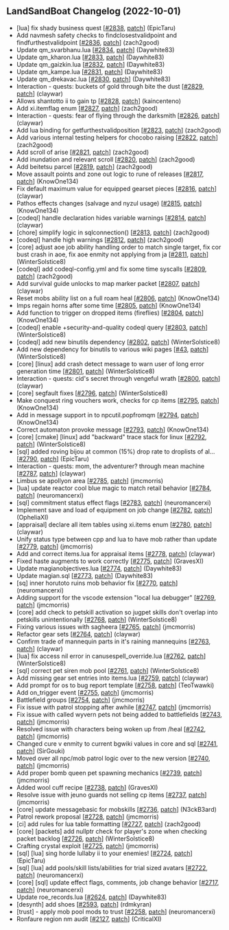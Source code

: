 ## LandSandBoat Changelog (2022-10-01)
- [lua] fix shady business quest [[#2838](https://github.com/LandSandBoat/server/pull/2838), [patch](https://github.com/LandSandBoat/server/pull/2838.patch)] (EpicTaru)
- Add navmesh safety checks to findclosestvalidpoint and findfurthestvalidpoint [[#2836](https://github.com/LandSandBoat/server/pull/2836), [patch](https://github.com/LandSandBoat/server/pull/2836.patch)] (zach2good)
- Update qm_svarbhanu.lua [[#2834](https://github.com/LandSandBoat/server/pull/2834), [patch](https://github.com/LandSandBoat/server/pull/2834.patch)] (Daywhite83)
- Update qm_kharon.lua [[#2833](https://github.com/LandSandBoat/server/pull/2833), [patch](https://github.com/LandSandBoat/server/pull/2833.patch)] (Daywhite83)
- Update qm_gaizkin.lua [[#2832](https://github.com/LandSandBoat/server/pull/2832), [patch](https://github.com/LandSandBoat/server/pull/2832.patch)] (Daywhite83)
- Update qm_kampe.lua [[#2831](https://github.com/LandSandBoat/server/pull/2831), [patch](https://github.com/LandSandBoat/server/pull/2831.patch)] (Daywhite83)
- Update qm_drekavac.lua [[#2830](https://github.com/LandSandBoat/server/pull/2830), [patch](https://github.com/LandSandBoat/server/pull/2830.patch)] (Daywhite83)
- Interaction - quests: buckets of gold through bite the dust [[#2829](https://github.com/LandSandBoat/server/pull/2829), [patch](https://github.com/LandSandBoat/server/pull/2829.patch)] (claywar)
- Allows shantotto ii to gain tp [[#2828](https://github.com/LandSandBoat/server/pull/2828), [patch](https://github.com/LandSandBoat/server/pull/2828.patch)] (kaincenteno)
- Add xi.itemflag enum [[#2827](https://github.com/LandSandBoat/server/pull/2827), [patch](https://github.com/LandSandBoat/server/pull/2827.patch)] (zach2good)
- Interaction - quests: fear of flying through the darksmith [[#2826](https://github.com/LandSandBoat/server/pull/2826), [patch](https://github.com/LandSandBoat/server/pull/2826.patch)] (claywar)
- Add lua binding for getfurthestvalidposition [[#2823](https://github.com/LandSandBoat/server/pull/2823), [patch](https://github.com/LandSandBoat/server/pull/2823.patch)] (zach2good)
- Add various internal testing helpers for chocobo raising [[#2822](https://github.com/LandSandBoat/server/pull/2822), [patch](https://github.com/LandSandBoat/server/pull/2822.patch)] (zach2good)
- Add scroll of arise [[#2821](https://github.com/LandSandBoat/server/pull/2821), [patch](https://github.com/LandSandBoat/server/pull/2821.patch)] (zach2good)
- Add inundation and relevant scroll [[#2820](https://github.com/LandSandBoat/server/pull/2820), [patch](https://github.com/LandSandBoat/server/pull/2820.patch)] (zach2good)
- Add beitetsu parcel [[#2819](https://github.com/LandSandBoat/server/pull/2819), [patch](https://github.com/LandSandBoat/server/pull/2819.patch)] (zach2good)
- Move assault points and zone out logic to rune of releases [[#2817](https://github.com/LandSandBoat/server/pull/2817), [patch](https://github.com/LandSandBoat/server/pull/2817.patch)] (KnowOne134)
- Fix default maximum value for equipped gearset pieces [[#2816](https://github.com/LandSandBoat/server/pull/2816), [patch](https://github.com/LandSandBoat/server/pull/2816.patch)] (claywar)
- Pathos effects changes (salvage and nyzul usage) [[#2815](https://github.com/LandSandBoat/server/pull/2815), [patch](https://github.com/LandSandBoat/server/pull/2815.patch)] (KnowOne134)
- [codeql] handle declaration hides variable warnings [[#2814](https://github.com/LandSandBoat/server/pull/2814), [patch](https://github.com/LandSandBoat/server/pull/2814.patch)] (claywar)
- [chore] simplify logic in sqlconnection() [[#2813](https://github.com/LandSandBoat/server/pull/2813), [patch](https://github.com/LandSandBoat/server/pull/2813.patch)] (zach2good)
- [codeql] handle high warnings [[#2812](https://github.com/LandSandBoat/server/pull/2812), [patch](https://github.com/LandSandBoat/server/pull/2812.patch)] (zach2good)
- [core] adjust aoe job ability handling order to match single target, fix cor bust crash in aoe, fix aoe enmity not applying from ja [[#2811](https://github.com/LandSandBoat/server/pull/2811), [patch](https://github.com/LandSandBoat/server/pull/2811.patch)] (WinterSolstice8)
- [codeql] add codeql-config.yml and fix some time syscalls [[#2809](https://github.com/LandSandBoat/server/pull/2809), [patch](https://github.com/LandSandBoat/server/pull/2809.patch)] (zach2good)
- Add survival guide unlocks to map marker packet [[#2807](https://github.com/LandSandBoat/server/pull/2807), [patch](https://github.com/LandSandBoat/server/pull/2807.patch)] (claywar)
- Reset mobs ability list on a full roam heal [[#2806](https://github.com/LandSandBoat/server/pull/2806), [patch](https://github.com/LandSandBoat/server/pull/2806.patch)] (KnowOne134)
- Imps regain horns after some time [[#2805](https://github.com/LandSandBoat/server/pull/2805), [patch](https://github.com/LandSandBoat/server/pull/2805.patch)] (KnowOne134)
- Add function to trigger on dropped items (fireflies) [[#2804](https://github.com/LandSandBoat/server/pull/2804), [patch](https://github.com/LandSandBoat/server/pull/2804.patch)] (KnowOne134)
- [codeql] enable +security-and-quality codeql query [[#2803](https://github.com/LandSandBoat/server/pull/2803), [patch](https://github.com/LandSandBoat/server/pull/2803.patch)] (WinterSolstice8)
- [codeql] add new binutils dependency [[#2802](https://github.com/LandSandBoat/server/pull/2802), [patch](https://github.com/LandSandBoat/server/pull/2802.patch)] (WinterSolstice8)
- Add new dependency for binutils to various wiki pages [[#43](https://github.com/LandSandBoat/lsb-wiki/pull/43), [patch](https://github.com/LandSandBoat/lsb-wiki/pull/43.patch)] (WinterSolstice8)
- [core] [linux] add crash detect message to warn user of long error generation time [[#2801](https://github.com/LandSandBoat/server/pull/2801), [patch](https://github.com/LandSandBoat/server/pull/2801.patch)] (WinterSolstice8)
- Interaction - quests: cid's secret through vengeful wrath [[#2800](https://github.com/LandSandBoat/server/pull/2800), [patch](https://github.com/LandSandBoat/server/pull/2800.patch)] (claywar)
- [core] segfault fixes [[#2796](https://github.com/LandSandBoat/server/pull/2796), [patch](https://github.com/LandSandBoat/server/pull/2796.patch)] (WinterSolstice8)
- Make conquest ring vouchers work, checks for cp items [[#2795](https://github.com/LandSandBoat/server/pull/2795), [patch](https://github.com/LandSandBoat/server/pull/2795.patch)] (KnowOne134)
- Add in message support in to npcutil.popfromqm [[#2794](https://github.com/LandSandBoat/server/pull/2794), [patch](https://github.com/LandSandBoat/server/pull/2794.patch)] (KnowOne134)
- Correct automaton provoke message [[#2793](https://github.com/LandSandBoat/server/pull/2793), [patch](https://github.com/LandSandBoat/server/pull/2793.patch)] (KnowOne134)
- [core] [cmake] [linux] add "backward" trace stack for linux [[#2792](https://github.com/LandSandBoat/server/pull/2792), [patch](https://github.com/LandSandBoat/server/pull/2792.patch)] (WinterSolstice8)
- [sql] added roving bijou at common (15%) drop rate to droplists of al… [[#2790](https://github.com/LandSandBoat/server/pull/2790), [patch](https://github.com/LandSandBoat/server/pull/2790.patch)] (EpicTaru)
- Interaction - quests: mom, the adventurer? through mean machine [[#2787](https://github.com/LandSandBoat/server/pull/2787), [patch](https://github.com/LandSandBoat/server/pull/2787.patch)] (claywar)
- Limbus se apollyon area [[#2785](https://github.com/LandSandBoat/server/pull/2785), [patch](https://github.com/LandSandBoat/server/pull/2785.patch)] (jmcmorris)
- [lua] update reactor cool blue magic to match retail behavior [[#2784](https://github.com/LandSandBoat/server/pull/2784), [patch](https://github.com/LandSandBoat/server/pull/2784.patch)] (neuromancerxi)
- [sql] commitment status effect flags [[#2783](https://github.com/LandSandBoat/server/pull/2783), [patch](https://github.com/LandSandBoat/server/pull/2783.patch)] (neuromancerxi)
- Implement save and load of equipment on job change [[#2782](https://github.com/LandSandBoat/server/pull/2782), [patch](https://github.com/LandSandBoat/server/pull/2782.patch)] (OpheliaXI)
- [appraisal] declare all item tables using xi.items enum [[#2780](https://github.com/LandSandBoat/server/pull/2780), [patch](https://github.com/LandSandBoat/server/pull/2780.patch)] (claywar)
- Unify status type between cpp and lua to have mob rather than update [[#2779](https://github.com/LandSandBoat/server/pull/2779), [patch](https://github.com/LandSandBoat/server/pull/2779.patch)] (jmcmorris)
- Add and correct items.lua for appraisal items [[#2778](https://github.com/LandSandBoat/server/pull/2778), [patch](https://github.com/LandSandBoat/server/pull/2778.patch)] (claywar)
- Fixed haste augments to work correctly  [[#2775](https://github.com/LandSandBoat/server/pull/2775), [patch](https://github.com/LandSandBoat/server/pull/2775.patch)] (GravesXI)
- Update magianobjectives.lua [[#2774](https://github.com/LandSandBoat/server/pull/2774), [patch](https://github.com/LandSandBoat/server/pull/2774.patch)] (Daywhite83)
- Update magian.sql [[#2773](https://github.com/LandSandBoat/server/pull/2773), [patch](https://github.com/LandSandBoat/server/pull/2773.patch)] (Daywhite83)
- [sq] inner horutoto ruins mob behavior fix [[#2770](https://github.com/LandSandBoat/server/pull/2770), [patch](https://github.com/LandSandBoat/server/pull/2770.patch)] (neuromancerxi)
- Adding support for the vscode extension "local lua debugger" [[#2769](https://github.com/LandSandBoat/server/pull/2769), [patch](https://github.com/LandSandBoat/server/pull/2769.patch)] (jmcmorris)
- [core] add check to petskill activation so jugpet skills don't overlap into petskills unintentionally [[#2768](https://github.com/LandSandBoat/server/pull/2768), [patch](https://github.com/LandSandBoat/server/pull/2768.patch)] (WinterSolstice8)
- Fixing various issues with sagheera [[#2765](https://github.com/LandSandBoat/server/pull/2765), [patch](https://github.com/LandSandBoat/server/pull/2765.patch)] (jmcmorris)
- Refactor gear sets [[#2764](https://github.com/LandSandBoat/server/pull/2764), [patch](https://github.com/LandSandBoat/server/pull/2764.patch)] (claywar)
- Confirm trade of mannequin parts in it's raining mannequins [[#2763](https://github.com/LandSandBoat/server/pull/2763), [patch](https://github.com/LandSandBoat/server/pull/2763.patch)] (claywar)
- [lua] fix access nil error in canusespell_override.lua [[#2762](https://github.com/LandSandBoat/server/pull/2762), [patch](https://github.com/LandSandBoat/server/pull/2762.patch)] (WinterSolstice8)
- [sql] correct pet siren mob pool [[#2761](https://github.com/LandSandBoat/server/pull/2761), [patch](https://github.com/LandSandBoat/server/pull/2761.patch)] (WinterSolstice8)
- Add missing gear set entries into items.lua [[#2759](https://github.com/LandSandBoat/server/pull/2759), [patch](https://github.com/LandSandBoat/server/pull/2759.patch)] (claywar)
- Add prompt for os to bug report template [[#2758](https://github.com/LandSandBoat/server/pull/2758), [patch](https://github.com/LandSandBoat/server/pull/2758.patch)] (TeoTwawki)
- Add on_trigger event [[#2755](https://github.com/LandSandBoat/server/pull/2755), [patch](https://github.com/LandSandBoat/server/pull/2755.patch)] (jmcmorris)
- Battlefield groups [[#2754](https://github.com/LandSandBoat/server/pull/2754), [patch](https://github.com/LandSandBoat/server/pull/2754.patch)] (jmcmorris)
- Fix issue with patrol stopping after awhile [[#2747](https://github.com/LandSandBoat/server/pull/2747), [patch](https://github.com/LandSandBoat/server/pull/2747.patch)] (jmcmorris)
- Fix issue with called wyvern pets not being added to battlefields [[#2743](https://github.com/LandSandBoat/server/pull/2743), [patch](https://github.com/LandSandBoat/server/pull/2743.patch)] (jmcmorris)
- Resolved issue with characters being woken up from /heal [[#2742](https://github.com/LandSandBoat/server/pull/2742), [patch](https://github.com/LandSandBoat/server/pull/2742.patch)] (jmcmorris)
- Changed cure v enmity to current bgwiki values in core and sql [[#2741](https://github.com/LandSandBoat/server/pull/2741), [patch](https://github.com/LandSandBoat/server/pull/2741.patch)] (SirGouki)
- Moved over all npc/mob patrol logic over to the new version [[#2740](https://github.com/LandSandBoat/server/pull/2740), [patch](https://github.com/LandSandBoat/server/pull/2740.patch)] (jmcmorris)
- Add proper bomb queen pet spawning mechanics [[#2739](https://github.com/LandSandBoat/server/pull/2739), [patch](https://github.com/LandSandBoat/server/pull/2739.patch)] (jmcmorris)
- Added wool cuff recipe [[#2738](https://github.com/LandSandBoat/server/pull/2738), [patch](https://github.com/LandSandBoat/server/pull/2738.patch)] (GravesXI)
- Resolve issue with jeuno guards not selling cp items [[#2737](https://github.com/LandSandBoat/server/pull/2737), [patch](https://github.com/LandSandBoat/server/pull/2737.patch)] (jmcmorris)
- [core] update messagebasic for mobskills [[#2736](https://github.com/LandSandBoat/server/pull/2736), [patch](https://github.com/LandSandBoat/server/pull/2736.patch)] (N3ckB3ard)
- Patrol rework proposal [[#2728](https://github.com/LandSandBoat/server/pull/2728), [patch](https://github.com/LandSandBoat/server/pull/2728.patch)] (jmcmorris)
- [ci] add rules for lua table formatting [[#2727](https://github.com/LandSandBoat/server/pull/2727), [patch](https://github.com/LandSandBoat/server/pull/2727.patch)] (zach2good)
- [core] [packets] add nullptr check for player's zone when checking packet backlog [[#2726](https://github.com/LandSandBoat/server/pull/2726), [patch](https://github.com/LandSandBoat/server/pull/2726.patch)] (WinterSolstice8)
- Crafting crystal exploit [[#2725](https://github.com/LandSandBoat/server/pull/2725), [patch](https://github.com/LandSandBoat/server/pull/2725.patch)] (jmcmorris)
- [sql] [lua] sing horde lullaby ii to your enemies! [[#2724](https://github.com/LandSandBoat/server/pull/2724), [patch](https://github.com/LandSandBoat/server/pull/2724.patch)] (EpicTaru)
- [sql] [lua] add pools/skill lists/abilities for trial sized avatars [[#2722](https://github.com/LandSandBoat/server/pull/2722), [patch](https://github.com/LandSandBoat/server/pull/2722.patch)] (neuromancerxi)
- [core] [sql] update effect flags, comments, job change behavior [[#2717](https://github.com/LandSandBoat/server/pull/2717), [patch](https://github.com/LandSandBoat/server/pull/2717.patch)] (neuromancerxi)
- Update roe_records.lua [[#2624](https://github.com/LandSandBoat/server/pull/2624), [patch](https://github.com/LandSandBoat/server/pull/2624.patch)] (Daywhite83)
- [desynth] add shoes [[#2593](https://github.com/LandSandBoat/server/pull/2593), [patch](https://github.com/LandSandBoat/server/pull/2593.patch)] (rdmkyran)
- [trust] - apply mob pool mods to trust [[#2258](https://github.com/LandSandBoat/server/pull/2258), [patch](https://github.com/LandSandBoat/server/pull/2258.patch)] (neuromancerxi)
- Ronfaure region nm audit [[#2127](https://github.com/LandSandBoat/server/pull/2127), [patch](https://github.com/LandSandBoat/server/pull/2127.patch)] (CriticalXI)
